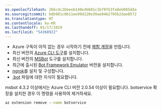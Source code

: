 ```yaml
---
ms.openlocfilehash: 266cdc2bbeeb140e4b601c1bf0fb3fa8eb085dda
ms.sourcegitcommit: bdb981c0b11ee99d128e30ae0462705b2dae8572
ms.translationtype: HT
ms.contentlocale: ko-KR
ms.lasthandoff: 01/17/2019
ms.locfileid: "54360922"
---
```

- Azure 구독이 아직 없는 경우 시작하기 전에 [체험 계정](https://azure.microsoft.com/free/)을 만듭니다.
- 최신 버전의 [Azure CLI 도구](https://docs.microsoft.com/en-us/cli/azure/install-azure-cli?view=azure-cli-latest)를 설치합니다.
- 최신 버전의 [MSBot](https://github.com/Microsoft/botbuilder-tools/tree/master/packages/MSBot) 도구를 설치합니다.
- 최근에 출시된 [Bot Framework Emulator](https://aka.ms/Emulator-wiki-getting-started) 버전을 설치합니다.
- [ngrok](https://github.com/Microsoft/BotFramework-Emulator/wiki/Tunneling-%28ngrok%29)를 설치 및 구성합니다.
- [.bot](~/v4sdk/bot-file-basics.md) 파일에 대한 지식이 필요합니다.

msbot 4.3.2 이상에서는 Azure CLI 버전 2.0.54 이상이 필요합니다. botservice 확장을 설치한 경우 이 명령을 사용하여 제거하세요.

```cmd
az extension remove --name botservice
```